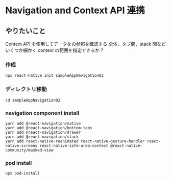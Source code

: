 # Navigation and Context API 連携

## やりたいこと

Context API を使用してデータをの参照を確認する
全体、タブ間、stack 間などいくつか細かく context の範囲を指定できるか？

### 作成

```
npx react-native init sampleAppNavigation02
```

### ディレクトリ移動

```
cd sampleAppNavigation02
```

### navigation component install

```
yarn add @react-navigation/native
yarn add @react-navigation/bottom-tabs
yarn add @react-navigation/drawer
yarn add @react-navigation/stack
yarn add react-native-reanimated react-native-gesture-handler react-native-screens react-native-safe-area-context @react-native-community/masked-view
```

### pod install

```
npx pod-install
```
